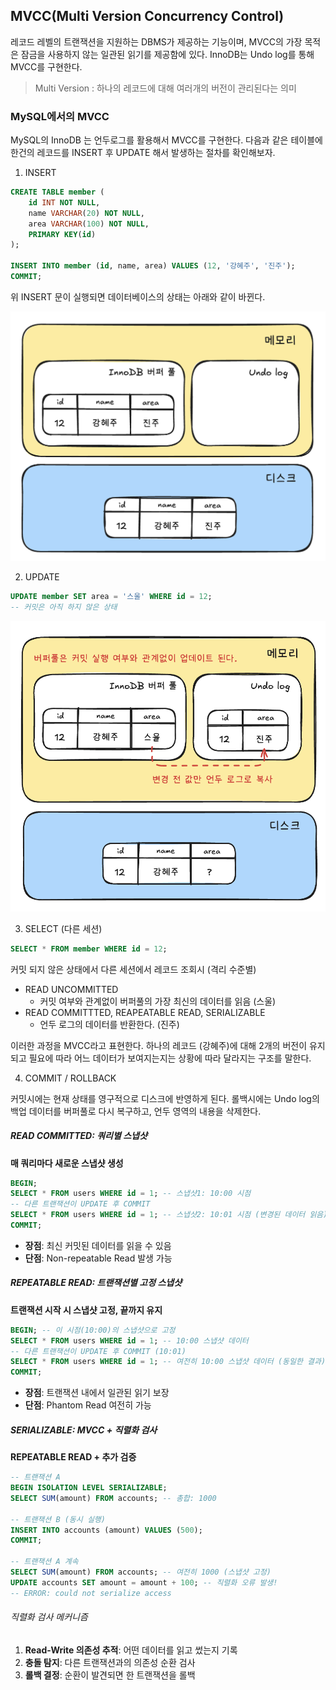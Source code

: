 ## MVCC(Multi Version Concurrency Control)
레코드 레벨의 트랜잭션을 지원하는 DBMS가 제공하는 기능이며, MVCC의 가장 목적은 잠금을 사용하지 않는 일관된 읽기를 제공함에 있다.
InnoDB는 Undo log를 통해 MVCC를 구현한다.
> Multi Version : 하나의 레코드에 대해 여러개의 버전이 관리된다는 의미

### MySQL에서의 MVCC
MySQL의 InnoDB 는 언두로그를 활용해서 MVCC를 구현한다.
다음과 같은 테이블에 한건의 레코드를 INSERT 후 UPDATE 해서 발생하는 절차를 확인해보자.

1. INSERT

```sql
CREATE TABLE member (
	id INT NOT NULL,
	name VARCHAR(20) NOT NULL,
	area VARCHAR(100) NOT NULL,
	PRIMARY KEY(id)
);

INSERT INTO member (id, name, area) VALUES (12, '강혜주', '진주');
COMMIT;
```

위 INSERT 문이 실행되면 데이터베이스의 상태는 아래와 같이 바뀐다.

![](images/insert.png)

2. UPDATE
```sql
UPDATE member SET area = '스울' WHERE id = 12;
-- 커밋은 아직 하지 않은 상태
```
![](images/update.png)

3. SELECT (다른 세션)
```sql
SELECT * FROM member WHERE id = 12;
```

커밋 되지 않은 상태에서 다른 세션에서 레코드 조회시 (격리 수준별)

- READ UNCOMMITTED
    - 커밋 여부와 관계없이 버퍼풀의 가장 최신의 데이터를 읽음 (스울)
- READ COMMITTTED, REAPEATABLE READ, SERIALIZABLE
    - 언두 로그의 데이터를 반환한다. (진주)

이러한 과정을 MVCC라고 표현한다. 하나의 레코드 (강혜주)에 대해 2개의 버전이 유지되고 필요에 따라 어느 데이터가 보여지는지는 상황에 따라 달라지는 구조를 말한다.


4. COMMIT / ROLLBACK

커밋시에는 현재 상태를 영구적으로 디스크에 반영하게 된다.
롤백시에는 Undo log의 백업 데이터를 버퍼풀로 다시 복구하고, 언두 영역의 내용을 삭제한다.


##### READ COMMITTED: 쿼리별 스냅샷
**매 쿼리마다 새로운 스냅샷 생성**

```sql
BEGIN;
SELECT * FROM users WHERE id = 1; -- 스냅샷1: 10:00 시점
-- 다른 트랜잭션이 UPDATE 후 COMMIT
SELECT * FROM users WHERE id = 1; -- 스냅샷2: 10:01 시점 (변경된 데이터 읽음)
COMMIT;
```

- **장점**: 최신 커밋된 데이터를 읽을 수 있음
- **단점**: Non-repeatable Read 발생 가능
##### REPEATABLE READ: 트랜잭션별 고정 스냅샷
**트랜잭션 시작 시 스냅샷 고정, 끝까지 유지**

```sql
BEGIN; -- 이 시점(10:00)의 스냅샷으로 고정
SELECT * FROM users WHERE id = 1; -- 10:00 스냅샷 데이터
-- 다른 트랜잭션이 UPDATE 후 COMMIT (10:01)
SELECT * FROM users WHERE id = 1; -- 여전히 10:00 스냅샷 데이터 (동일한 결과)
COMMIT;
```
- **장점**: 트랜잭션 내에서 일관된 읽기 보장
- **단점**: Phantom Read 여전히 가능

##### SERIALIZABLE: MVCC + 직렬화 검사
**REPEATABLE READ + 추가 검증**

```sql
-- 트랜잭션 A
BEGIN ISOLATION LEVEL SERIALIZABLE;
SELECT SUM(amount) FROM accounts; -- 총합: 1000

-- 트랜잭션 B (동시 실행)
INSERT INTO accounts (amount) VALUES (500);
COMMIT;

-- 트랜잭션 A 계속
SELECT SUM(amount) FROM accounts; -- 여전히 1000 (스냅샷 고정)
UPDATE accounts SET amount = amount + 100; -- 직렬화 오류 발생!
-- ERROR: could not serialize access
```
###### 직렬화 검사 메커니즘
1. **Read-Write 의존성 추적**: 어떤 데이터를 읽고 썼는지 기록
2. **충돌 탐지**: 다른 트랜잭션과의 의존성 순환 검사
3. **롤백 결정**: 순환이 발견되면 한 트랜잭션을 롤백

